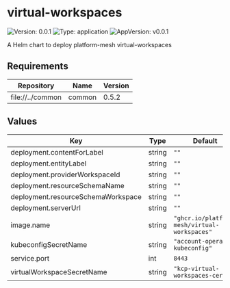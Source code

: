 # virtual-workspaces

![Version: 0.0.1](https://img.shields.io/badge/Version-0.0.1-informational?style=flat-square) ![Type: application](https://img.shields.io/badge/Type-application-informational?style=flat-square) ![AppVersion: v0.0.1](https://img.shields.io/badge/AppVersion-v0.0.1-informational?style=flat-square)

A Helm chart to deploy platform-mesh virtual-workspaces

## Requirements

| Repository | Name | Version |
|------------|------|---------|
| file://../common | common | 0.5.2 |

## Values

| Key | Type | Default | Description |
|-----|------|---------|-------------|
| deployment.contentForLabel | string | `""` |  |
| deployment.entityLabel | string | `""` |  |
| deployment.providerWorkspaceId | string | `""` |  |
| deployment.resourceSchemaName | string | `""` |  |
| deployment.resourceSchemaWorkspace | string | `""` |  |
| deployment.serverUrl | string | `""` |  |
| image.name | string | `"ghcr.io/platform-mesh/virtual-workspaces"` | The image repository |
| kubeconfigSecretName | string | `"account-operator-kubeconfig"` |  |
| service.port | int | `8443` |  |
| virtualWorkspaceSecretName | string | `"kcp-virtual-workspaces-cert"` |  |

